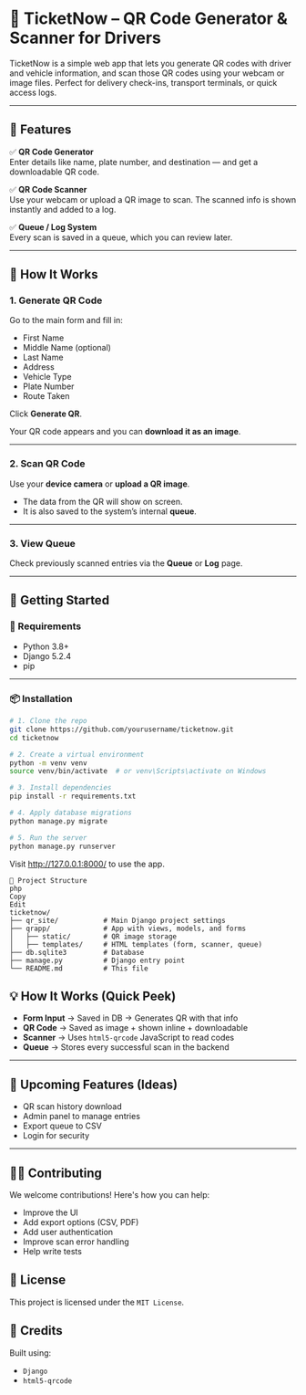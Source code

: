# 🚗 TicketNow – QR Code Generator & Scanner for Drivers

TicketNow is a simple web app that lets you generate QR codes with driver and vehicle information, and scan those QR codes using your webcam or image files. Perfect for delivery check-ins, transport terminals, or quick access logs.

---

## 🌟 Features

✅ **QR Code Generator**  
Enter details like name, plate number, and destination — and get a downloadable QR code.

✅ **QR Code Scanner**  
Use your webcam or upload a QR image to scan. The scanned info is shown instantly and added to a log.

✅ **Queue / Log System**  
Every scan is saved in a queue, which you can review later.

---

## 📸 How It Works

### 1. Generate QR Code

Go to the main form and fill in:

- First Name  
- Middle Name (optional)  
- Last Name  
- Address  
- Vehicle Type  
- Plate Number  
- Route Taken  

Click **Generate QR**.

Your QR code appears and you can **download it as an image**.

---

### 2. Scan QR Code

Use your **device camera** or **upload a QR image**.

- The data from the QR will show on screen.  
- It is also saved to the system’s internal **queue**.

---

### 3. View Queue

Check previously scanned entries via the **Queue** or **Log** page.

---

## 🚀 Getting Started

### 🔧 Requirements

- Python 3.8+  
- Django 5.2.4  
- pip

---

### 📦 Installation

```bash
# 1. Clone the repo
git clone https://github.com/yourusername/ticketnow.git
cd ticketnow

# 2. Create a virtual environment
python -m venv venv
source venv/bin/activate  # or venv\Scripts\activate on Windows

# 3. Install dependencies
pip install -r requirements.txt

# 4. Apply database migrations
python manage.py migrate

# 5. Run the server
python manage.py runserver
```
Visit http://127.0.0.1:8000/ to use the app.
```
📁 Project Structure
php
Copy
Edit
ticketnow/
├── qr_site/           # Main Django project settings
├── qrapp/             # App with views, models, and forms
│   ├── static/        # QR image storage
│   ├── templates/     # HTML templates (form, scanner, queue)
├── db.sqlite3         # Database
├── manage.py          # Django entry point
└── README.md          # This file
```

## 💡 How It Works (Quick Peek)

- **Form Input** → Saved in DB → Generates QR with that info  
- **QR Code** → Saved as image + shown inline + downloadable  
- **Scanner** → Uses `html5-qrcode` JavaScript to read codes  
- **Queue** → Stores every successful scan in the backend  

---

## 🧪 Upcoming Features (Ideas)

- QR scan history download  
- Admin panel to manage entries  
- Export queue to CSV  
- Login for security  

---

## 👨‍💻 Contributing

We welcome contributions! Here's how you can help:

- Improve the UI  
- Add export options (CSV, PDF)  
- Add user authentication  
- Improve scan error handling  
- Help write tests  


## 📄 License
This project is licensed under the `MIT License`.

## 🙌 Credits
Built using:
* `Django`
* `html5-qrcode`

